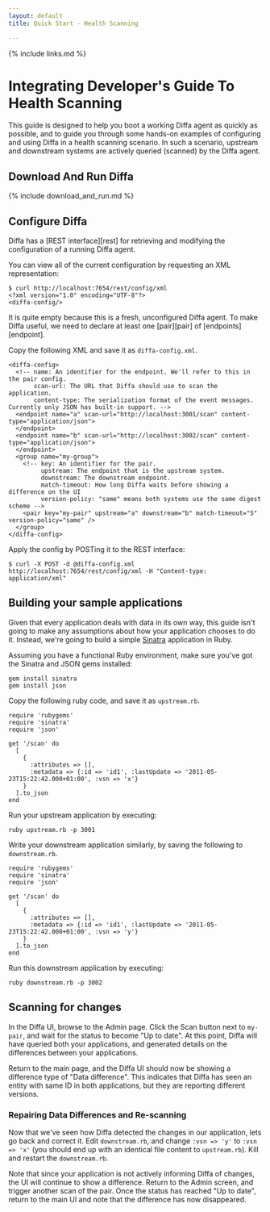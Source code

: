 ```yaml
---
layout: default
title: Quick Start - Health Scanning

---
```


{% include links.md %}

# Integrating Developer's Guide To Health Scanning

This guide is designed to help you boot a working Diffa agent as quickly as possible, and to guide you through some hands-on examples of configuring and using Diffa in a health scanning scenario. In such a scenario, upstream and downstream systems are actively queried (scanned) by the Diffa agent.

## Download And Run Diffa

{% include download_and_run.md %}

## Configure Diffa

Diffa has a [REST interface][rest] for retrieving and modifying the configuration of a running Diffa agent.

You can view all of the current configuration by requesting an XML representation:

    $ curl http://localhost:7654/rest/config/xml
    <?xml version="1.0" encoding="UTF-8"?>
    <diffa-config/>

It is quite empty because this is a fresh, unconfigured Diffa agent. To make Diffa useful, we need to declare at least one [pair][pair] of [endpoints][endpoint].

Copy the following XML and save it as `diffa-config.xml`.

    <diffa-config>
      <!-- name: An identifier for the endpoint. We'll refer to this in the pair config.
           scan-url: The URL that Diffa should use to scan the application.
           content-type: The serialization format of the event messages. Currently only JSON has built-in support. -->
      <endpoint name="a" scan-url="http://localhost:3001/scan" content-type="application/json">
      </endpoint>
      <endpoint name="b" scan-url="http://localhost:3002/scan" content-type="application/json">
      </endpoint>
      <group name="my-group">
        <!-- key: An identifier for the pair.
             upstream: The endpoint that is the upstream system.
             downstream: The downstream endpoint.
             match-timeout: How long Diffa waits before showing a difference on the UI
             version-policy: "same" means both systems use the same digest scheme -->
        <pair key="my-pair" upstream="a" downstream="b" match-timeout="5" version-policy="same" />
      </group>  
    </diffa-config>

Apply the config by POSTing it to the REST interface:

    $ curl -X POST -d @diffa-config.xml http://localhost:7654/rest/config/xml -H "Content-type: application/xml"

## Building your sample applications

Given that every application deals with data in its own way, this guide isn't going to make any assumptions about how
your application chooses to do it. Instead, we're going to build a simple [Sinatra](http://sinatrarb.com) application in Ruby.

Assuming you have a functional Ruby environment, make sure you've got the Sinatra and JSON gems installed:

    gem install sinatra
    gem install json

Copy the following ruby code, and save it as `upstream.rb`.

    require 'rubygems'
    require 'sinatra'
    require 'json'
    
    get '/scan' do
      [
        {
          :attributes => [], 
          :metadata => {:id => 'id1', :lastUpdate => '2011-05-23T15:22:42.000+01:00', :vsn => 'x'}
        }
      ].to_json
    end

Run your upstream application by executing:

    ruby upstream.rb -p 3001
    
Write your downstream application similarly, by saving the following to `downstream.rb`.

    require 'rubygems'
    require 'sinatra'
    require 'json'
    
    get '/scan' do
      [
        {
          :attributes => [], 
          :metadata => {:id => 'id1', :lastUpdate => '2011-05-23T15:22:42.000+01:00', :vsn => 'y'}
        }
      ].to_json
    end

Run this downstream application by executing:

    ruby downstream.rb -p 3002

## Scanning for changes

In the Diffa UI, browse to the Admin page. Click the Scan button next to `my-pair`, and wait for the status to become
"Up to date". At this point, Diffa will have queried both your applications, and generated details on the differences
between your applications.

Return to the main page, and the Diffa UI should now be showing a difference type of "Data difference". This indicates
that Diffa has seen an entity with same ID in both applications, but they are reporting different versions.

### Repairing Data Differences and Re-scanning

Now that we've seen how Diffa detected the changes in our application, lets go back and correct it. Edit `downstream.rb`,
and change `:vsn => 'y'` to `:vsn => 'x'` (you should end up with an identical file content to `upstream.rb`). Kill and
restart the `downstream.rb`.

Note that since your application is not actively informing Diffa of changes, the UI will continue to show a difference. Return
to the Admin screen, and trigger another scan of the pair. Once the status has reached "Up to date", return to the main UI
and note that the difference has now disappeared.

